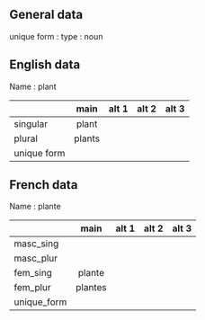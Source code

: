 ## General data

unique form :
type : noun

## English data

Name : plant

|             |  main  | alt 1 | alt 2 | alt 3 |
| :---------- | :----: | :---: | :---: | ----- |
| singular    | plant  |       |       |       |
| plural      | plants |       |       |       |
| unique form |        |       |       |       |

## French data

Name : plante

|             |  main   | alt 1 | alt 2 | alt 3 |
| :---------- | :-----: | :---: | :---: | :---: |
| masc_sing   |         |       |       |       |
| masc_plur   |         |       |       |       |
| fem_sing    | plante  |       |       |       |
| fem_plur    | plantes |       |       |       |
| unique_form |         |       |       |       |


